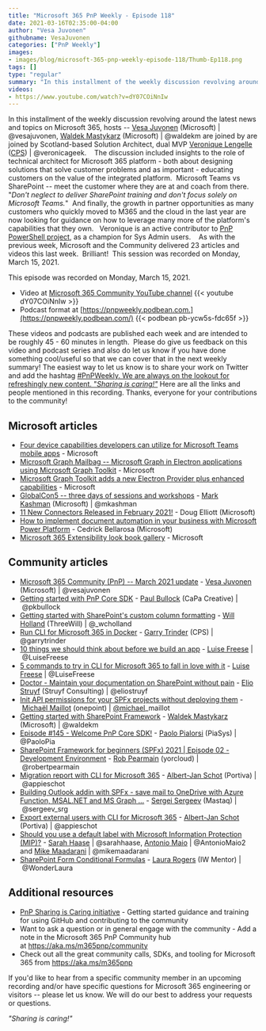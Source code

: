 ```yaml
---
title: "Microsoft 365 PnP Weekly - Episode 118"
date: 2021-03-16T02:35:00-04:00
author: "Vesa Juvonen"
githubname: VesaJuvonen
categories: ["PnP Weekly"]
images:
- images/blog/microsoft-365-pnp-weekly-episode-118/Thumb-Ep118.png
tags: []
type: "regular"
summary: "In this installment of the weekly discussion revolving around the latest news and topics on Microsoft 365, hosts -- Vesa Juvonen (Microsoft), Waldek Mastykarz (Microsoft) are joined by are joined by Scotland-based Solution Architect, dual MVP Veronique Lengelle (CPS)"
videos:
- https://www.youtube.com/watch?v=dY07COiNnIw
---
```


In this installment of the weekly discussion revolving around the latest
news and topics on Microsoft 365, hosts -- [Vesa
Juvonen](http://twitter.com/vesajuvonen) (Microsoft) |
@vesajuvonen, [Waldek
Mastykarz](http://twitter.com/waldekm) (Microsoft) | @waldekm are
joined by are joined by Scotland-based Solution Architect, dual
MVP [Veronique Lengelle](http://twitter.com/veronicageek)
([CPS](https://www.cps.co.uk/)) | @veronicageek.
  
The discussion included insights to the role of technical architect for
Microsoft 365 platform - both about designing solutions that solve
customer problems and as important - educating customers on the value of
the integrated platform.  Microsoft Teams vs SharePoint -- meet the
customer where they are at and coach from there.  "*Don't neglect to
deliver SharePoint training and don't focus solely on Microsoft
Teams.*"  And finally, the growth in partner opportunities as many
customers who quickly moved to M365 and the cloud in the last year are
now looking for guidance on how to leverage many more of the platform's
capabilities that they own.   Veronique is an active contributor to [PnP
PowerShell project](https://pnp.github.io/powershell/), as a champion
for Sys Admin users.   
As with the previous week, Microsoft and the Community delivered 23
articles and videos this last week.  Brilliant!  This session was
recorded on Monday, March 15, 2021.  

This episode was recorded on Monday, March 15, 2021.

-   Video at [Microsoft 365 Community YouTube channel](https://aka.ms/m365pnp-videos)
    {{< youtube dY07COiNnIw >}}
-   Podcast format at
    [https://pnpweekly.podbean.com.](https://pnpweekly.podbean.com/)
    {{< podbean pb-ycw5s-fdc65f >}}

These videos and podcasts are published each week and are intended to be
roughly 45 - 60 minutes in length.  Please do give us feedback on this
video and podcast series and also do let us know if you have done
something cool/useful so that we can cover that in the next weekly
summary! The easiest way to let us know is to share your work on Twitter
and add the hashtag [#PnPWeekly. We are always on the lookout for
refreshingly new content. "*Sharing is
caring!"*](https://twitter.com/search?q=%23pnpweekly)
Here are all the links and people mentioned in this recording. Thanks,
everyone for your contributions to the community!

## Microsoft articles

-   [Four device capabilities developers can utilize for Microsoft Teams
    mobile
    apps](https://developer.microsoft.com/microsoft-365/blogs/4-device-capabilities-developers-can-utilize-for-microsoft-teams-mobile-apps/) -
    Microsoft
-   [Microsoft Graph Mailbag -- Microsoft Graph in Electron applications
    using Microsoft Graph
    Toolkit](https://developer.microsoft.com/microsoft-365/blogs/microsoft-graph-mailbag-microsoft-graph-in-electron-applications-using-microsoft-graph-toolkit/)
    - Microsoft
-   [Microsoft Graph Toolkit adds a new Electron Provider plus enhanced
    capabilities](https://developer.microsoft.com/microsoft-365/blogs/microsoft-graph-toolkit-adds-a-new-electron-provider-plus-enhanced-capabilities/) -
    Microsoft
-   [GlobalCon5 -- three days of sessions and
    workshops](https://techcommunity.microsoft.com/t5/microsoft-sharepoint-blog/globalcon5-three-days-of-sessions-and-workshops/ba-p/2203523) - [Mark
    Kashman](https://twitter.com/mkashman) (Microsoft) | @mkashman
-   [11 New Connectors Released in February
    2021!](https://flow.microsoft.com/blog/11-new-connectors-released-in-february-2021/) -
    Doug Elliott (Microsoft) 
-   [How to implement document automation in your business with
    Microsoft Power
    Platform](https://flow.microsoft.com/blog/how-to-implement-document-automation-in-your-business-with-microsoft-power-platform/)
    - Cedrick Bellarosa (Microsoft)
-   [Microsoft 365 Extensibility look book
    gallery](https://adoption.microsoft.com/extensibility-look-book) -
    Microsoft 

## Community articles

-   [Microsoft 365 Community (PnP) -- March 2021
    update](https://techcommunity.microsoft.com/t5/microsoft-365-pnp-blog/microsoft-365-community-pnp-march-2021-update/ba-p/2188616) -
    [Vesa Juvonen](https://twitter.com/vesajuvonen) (Microsoft)
    | @vesajuvonen
-   [Getting started with PnP Core
    SDK](https://techcommunity.microsoft.com/t5/microsoft-365-pnp-blog/getting-started-with-pnp-core-sdk/ba-p/2207918) - [Paul
    Bullock](https://twitter.com/pkbullock) (CaPa Creative)
    | @pkbullock
-   [Getting started with SharePoint's custom column
    formatting](https://techcommunity.microsoft.com/t5/microsoft-365-pnp-blog/getting-started-with-sharepoint-s-custom-column-formatting/ba-p/2207937) -
    [Will Holland](https://twitter.com/_wcholland) (ThreeWill)
    | @\_wcholland
-   [Run CLI for Microsoft 365 in
    Docker](https://techcommunity.microsoft.com/t5/microsoft-365-pnp-blog/run-cli-for-microsoft-365-in-docker/ba-p/2207125) -
    [Garry Trinder](https://twitter.com/garrytrinder) (CPS) |
    @garrytrinder
-   [10 things we should think about before we build an
    app](https://techcommunity.microsoft.com/t5/microsoft-365-pnp-blog/10-things-we-should-think-about-before-we-build-an-app/ba-p/2203553) - [Luise
    Freese](https://twitter.com/LuiseFreese) | @LuiseFreese
-   [5 commands to try in CLI for Microsoft 365 to fall in love with
    it](https://techcommunity.microsoft.com/t5/microsoft-365-pnp-blog/5-commands-to-try-in-cli-for-microsoft-365-to-fall-in-love-with/ba-p/2202945)
    - [Luise Freese](https://twitter.com/LuiseFreese) | @LuiseFreese
-   [Doctor - Maintain your documentation on SharePoint without
    pain](https://techcommunity.microsoft.com/t5/microsoft-365-pnp-blog/doctor-maintain-your-documentation-on-sharepoint-without-pain/ba-p/2199104)
    - [Elio Struyf](https://twitter.com/eliostruyf) (Struyf
    Consulting) | @eliostruyf
-   [Init API permissions for your SPFx projects without deploying
    them](https://techcommunity.microsoft.com/t5/microsoft-365-pnp-blog/init-api-permissions-for-your-spfx-projects-without-deploying/ba-p/2189059) - [Michaël
    Maillot](https://twitter.com/michael_maillot) (onepoint)
    | [@michael](https://techcommunity.microsoft.com/t5/user/viewprofilepage/user-id/43617)\_maillot
-   [Getting started with SharePoint
    Framework](https://techcommunity.microsoft.com/t5/microsoft-365-pnp-blog/getting-started-with-sharepoint-framework/ba-p/2193307) -
    [Waldek Mastykarz](https://twitter.com/waldekm) (Microsoft)
    | @waldekm
-   [Episode #145​ - Welcome PnP Core
    SDK!](https://www.youtube.com/watch?v=ozqN5-Yh5cM) - [Paolo
    Pialorsi](https://twitter.com/PaoloPia) (PiaSys) | @PaoloPia
-   [SharePoint Framework for beginners (SPFx) 2021 | Episode 02 -
    Development
    Environment](https://www.youtube.com/watch?v=k-z9BhaiBrA) - [Rob
    Pearmain](https://twitter.com/robertpearmain) (yorcloud)
    | @robertpearmain
-   [Migration report with CLI for Microsoft
    365](https://www.cloudappie.nl/migration-report-climicrosoft365/)
    - [Albert-Jan Schot](https://twitter.com/appieschot) (Portiva)
    | @appieschot
-   [Building Outlook addin with SPFx - save mail to OneDrive with Azure
    Function, MSAL.NET and MS Graph
    \...](https://spblog.net/post/2021/03/09/building-outlook-addin-with-spfx-save-mail-to-onedrive-with-azure-function-msal-net-and-ms-graph-net) -
    [Sergei Sergeev](https://twitter.com/sergeev_srg) (Mastaq)
    | @sergeev_srg
-   [Export external users with CLI for Microsoft
    365](https://www.cloudappie.nl/migration-report-external-users/)
    - [Albert-Jan Schot](https://twitter.com/appieschot) (Portiva)
    | @appieschot
-   [Should you use a default label with Microsoft Information
    Protection
    (MIP)?](https://regarding365.com/should-you-use-a-default-label-with-microsoft-information-protection-mip-b5fe4d96ea2b)
    - [Sarah Haase](https://twitter.com/sarahhaase) |
    @sarahhaase, [Antonio Maio](https://twitter.com/AntonioMaio2) |
    @AntonioMaio2 and [Mike
    Maadarani](https://twitter.com/mikemaadarani) | @mikemaadarani
-   [SharePoint Form Conditional
    Formulas](https://wonderlaura.com/2021/02/12/sharepoint-form-conditional-formulas/) -
    [Laura Rogers](https://twitter.com/WonderLaura) (IW Mentor)
    | @WonderLaura

## Additional resources

-   [PnP Sharing is Caring
    initiative](https://aka.ms/sharing-is-caring) - Getting started
    guidance and training for using GitHub and contributing to the
    community
-   Want to ask a question or in general engage with the community - Add
    a note in the Microsoft 365 PnP Community hub
    at <https://aka.ms/m365pnp/community>
-   Check out all the great community calls, SDKs, and tooling for
    Microsoft 365 from <https://aka.ms/m365pnp>

If you'd like to hear from a specific community member in an upcoming
recording and/or have specific questions for Microsoft 365 engineering
or visitors -- please let us know. We will do our best to address your
requests or questions.

*"Sharing is caring!"*

